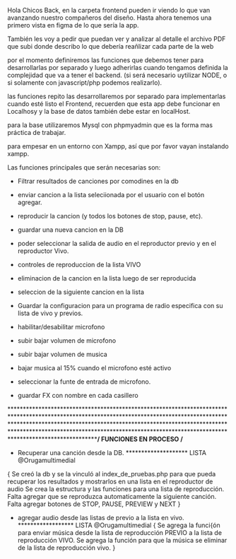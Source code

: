 Hola Chicos Back, en la carpeta frontend pueden ir viendo lo que van avanzando nuestro compañeros del diseño.
Hasta ahora tenemos una primero vista en figma de lo que sería la app.

También les voy a pedir que puedan ver y analizar al detalle el archivo PDF que subi donde describo lo que debería reañlizar cada parte de la web

por el momento definiremos las funciones que debemos tener para desarrollarlas por separado y luego adherirlas cuando tengamos definida la complejidad
que va a tener el backend. (si será necesario uytilizar NODE, o si solamente con javascript/php podemos realizarlo).

las funciones repito las desarrollaremos por separado para implementarlas cuando esté listo el Frontend, recuerden que esta app debe funcionar en Localhosy y la base de datos también debe estar en localHost.

para la base utilizaremos Mysql con phpmyadmin que es la forma mas práctica de trabajar.

para empesar en un entorno con Xampp, así que por favor vayan instalando xampp.

Las funciones principales que serán necesarias son:

* Filtrar resultados de canciones por comodines en la db

* enviar cancion a la lista seleciionada por el usuario con el botón agregar.

* reproducir la cancion (y todos los botones de stop, pause, etc).

* guardar una nueva cancion en la DB

* poder seleccionar la salida de audio en el reproductor previo y en el reproductor Vivo.



* controles de reproduccion de la lista VIVO

* eliminacion de la cancion en la lista luego de ser reproducida

* seleccion de la siguiente cancion en la lista

* Guardar la configuracion para un programa de radio especifica con su lista de vivo y previos.

* habilitar/desabilitar microfono

* subir bajar volumen de microfono

* subir bajar volumen de musica

* bajar musica al 15% cuando el microfono esté activo

* seleccionar la funte de entrada de microfono.

* guardar FX con nombre en cada casillero

***********************************************************************************************************************************************************************************************************************************************************************************************************************************************************************************************************/ FUNCIONES EN PROCESO /**********************************************************************************


* Recuperar una canción desde la DB. ******************** LISTA @Orugamultimedial

{ Se creó la db y se la vinculó al index_de_pruebas.php para que pueda recuperar los resultados y mostrarlos en una lista en el reproductor de audio
  Se crea la estructura y las funciones para una lista de reproducción.
  Falta agregar que se reproduzca automaticamente la siguiente canción.
  Falta agregar botones de STOP, PAUSE, PREVIEW y NEXT
}

* agregar audio desde las listas de previo a la lista en vivo. ****************** LISTA @Orugamultimedial
{ Se agrega la funci{ón para enviar música desde la lista de reproducción PREVIO a la lista de reproducción VIVO.
  Se agrega la función para que la música se eliminar de la lista de reproducción vivo.
}